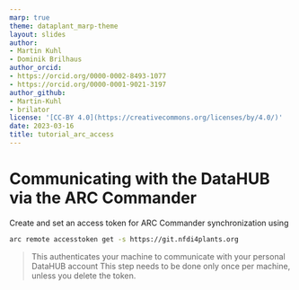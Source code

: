 ```yaml
---
marp: true
theme: dataplant_marp-theme
layout: slides
author:
- Martin Kuhl
- Dominik Brilhaus
author_orcid:
- https://orcid.org/0000-0002-8493-1077
- https://orcid.org/0000-0001-9021-3197
author_github:
- Martin-Kuhl
- brilator
license: '[CC-BY 4.0](https://creativecommons.org/licenses/by/4.0/)'
date: 2023-03-16
title: tutorial_arc_access
---
```


# Communicating with the DataHUB via the ARC Commander

Create and set an access token for ARC Commander synchronization using

```bash
arc remote accesstoken get -s https://git.nfdi4plants.org
```

> This authenticates your machine to communicate with your personal DataHUB account
> This step needs to be done only once per machine, unless you delete the token.
